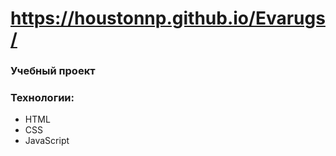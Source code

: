 # https://houstonnp.github.io/Evarugs/
### Учебный проект
### Технологии:
- HTML
- CSS
- JavaScript
